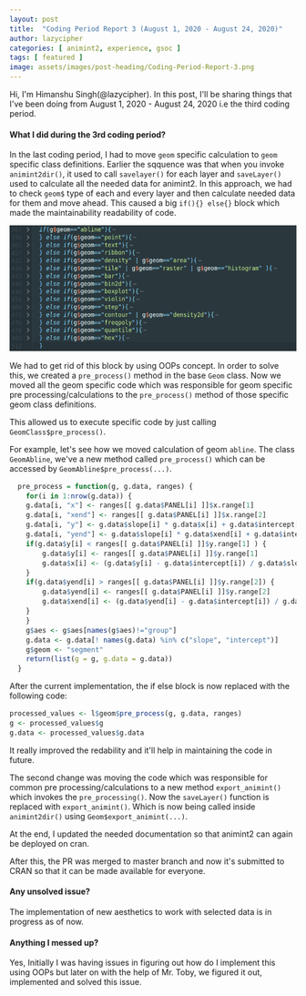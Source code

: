 ```yaml
---
layout: post
title:  "Coding Period Report 3 (August 1, 2020 - August 24, 2020)"
author: lazycipher
categories: [ animint2, experience, gsoc ]
tags: [ featured ]
image: assets/images/post-heading/Coding-Period-Report-3.png
---
```


Hi, I'm Himanshu Singh(@lazycipher). In this post, I'll be sharing things that I've been doing from August 1, 2020 - August 24, 2020 i.e the third coding period.

#### What I did during the 3rd coding period?
In the last coding period, I had to move `geom` specific calculation to  `geom` specific class definitions. Earlier the sqquence was that when you invoke `animint2dir()`, it used to call `savelayer()` for each layer and `saveLayer()` used to calculate all the needed data for animint2. In this approach, we had to check `geom$` type of each and every layer and then calculate needed data for them and move ahead. This caused a big `if(){} else{}` block which made the maintainability readability of code.

![If Else Block Code](../assets/images/post-images/If-Else-Block.png)

We had to get rid of this block by using OOPs concept. In order to solve this, we created a `pre_process()` method in the base `Geom` class. Now we moved all the geom specific code which was responsible for geom specific pre processing/calculations to the `pre_process()` method of those specific geom class definitions.

This allowed us to execute specific code by just calling `GeomClass$pre_process()`.

For example, let's see how we moved calculation of geom `abline`. The class `GeomAbline`, we've a new method called `pre_process()` which can be accessed by `GeomAbline$pre_process(...)`.

```R
  pre_process = function(g, g.data, ranges) {
    for(i in 1:nrow(g.data)) {
    g.data[i, "x"] <- ranges[[ g.data$PANEL[i] ]]$x.range[1]
    g.data[i, "xend"] <- ranges[[ g.data$PANEL[i] ]]$x.range[2]
    g.data[i, "y"] <- g.data$slope[i] * g.data$x[i] + g.data$intercept[i]
    g.data[i, "yend"] <- g.data$slope[i] * g.data$xend[i] + g.data$intercept[i]
    if(g.data$y[i] < ranges[[ g.data$PANEL[i] ]]$y.range[1] ) {
        g.data$y[i] <- ranges[[ g.data$PANEL[i] ]]$y.range[1]
        g.data$x[i] <- (g.data$y[i] - g.data$intercept[i]) / g.data$slope[i]
    }
    if(g.data$yend[i] > ranges[[ g.data$PANEL[i] ]]$y.range[2]) {
        g.data$yend[i] <- ranges[[ g.data$PANEL[i] ]]$y.range[2]
        g.data$xend[i] <- (g.data$yend[i] - g.data$intercept[i]) / g.data$slope[i]
    }
    }
    g$aes <- g$aes[names(g$aes)!="group"]
    g.data <- g.data[! names(g.data) %in% c("slope", "intercept")]
    g$geom <- "segment"
    return(list(g = g, g.data = g.data))
  }
```

After the current implementation, the if else block is now replaced with the following code:

```R
processed_values <- l$geom$pre_process(g, g.data, ranges)
g <- processed_values$g
g.data <- processed_values$g.data
```

It really improved the redability and it'll help in maintaining the code in future.

The second change was moving the code which was responsible for common pre processing/calculations to a new method `export_animint()` which invokes the `pre_processing()`. Now the `saveLayer()` function is replaced with `export_animint()`. Which is now being called inside `animint2dir()` using `Geom$export_animint(...)`.

At the end, I updated the needed documentation so that animint2 can again be deployed on cran.

After this, the PR was merged to master branch and now it's submitted to CRAN so that it can be made available for everyone.

#### Any unsolved issue?

The implementation of new aesthetics to work with selected data is in progress as of now.

#### Anything I messed up?

Yes, Initially I was having issues in figuring out how do I implement this using OOPs but later on with the help of Mr. Toby, we figured it out, implemented and solved this issue.
